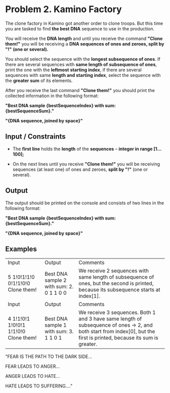 # Problem 2. Kamino Factory

The clone factory in Kamino got another order to clone troops. But this time you are tasked to find **the best DNA** sequence to use in the production. 

You will receive the **DNA length** and until you receive the command **"Clone them!"** you will be receiving a **DNA sequences of ones and zeroes, split by "!"** **(one or several).**

You should select the sequence with the **longest subsequence of ones**. If there are several sequences with **same length of** **subsequence of ones**, print the one with the **leftmost** **starting index**, if there are several sequences with same **length and starting index**, select the sequence with the **greater sum** of its elements.

After you receive the last command **"Clone them!"** you should print the collected information in the following format:

**"Best DNA sample {bestSequenceIndex} with sum: {bestSequenceSum}."**

**"{DNA sequence, joined by space}"**

## Input / Constraints

* The **first line** holds the **length** of the **sequences** – **integer in range [1…100];**

* On the next lines until you receive **"Clone them!"** you will be receiving sequences (at least one) of ones and zeroes, **split by "!"** (one or several).

##  Output

The output should be printed on the console and consists of two lines in the following format:

**"Best DNA sample {bestSequenceIndex} with sum: {bestSequenceSum}."**

**"{DNA sequence, joined by space}"**

##  Examples

<table>
  <tr>
    <td>Input</td>
    <td>Output</td>
    <td>Comments</td>
  </tr>
  <tr>
    <td>5
1!0!1!1!0
0!1!1!0!0
Clone them!</td>
    <td>Best DNA sample 2 with sum: 2.
0 1 1 0 0</td>
    <td>We receive 2 sequences with same length of subsequence of ones, but the second is printed, because its subsequence starts at index[1].</td>
  </tr>
  <tr>
    <td>Input</td>
    <td>Output</td>
    <td>Comments</td>
  </tr>
  <tr>
    <td>4
1!1!0!1
1!0!0!1
1!1!0!0
Clone them!</td>
    <td>Best DNA sample 1 with sum: 3.
1 1 0 1</td>
    <td>We receive 3 sequences. Both 1 and 3 have same length of subsequence of ones -> 2, and both start from index[0], but the first is printed, because its sum is greater.</td>
  </tr>
</table>


"FEAR IS THE PATH TO THE DARK SIDE...

FEAR LEADS TO ANGER...

ANGER LEADS TO HATE...

HATE LEADS TO SUFFERING...."


